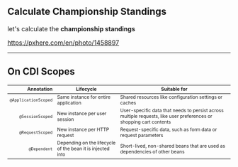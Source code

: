 <!-- .slide: data-background="img/background/binary-code.jpg" data-background-color="black" data-background-opacity="0.2" -->

## Calculate Championship Standings

let's calculate the **championship standings**

<https://pxhere.com/en/photo/1458897> <!-- .element: class="attribution" -->

---

## On CDI Scopes

<table style="font-size: 75%">
  <thead>
    <tr>
      <th style="text-align: right">Annotation</th>
      <th>Lifecycle</th>
      <th>Suitable for</th>
    </tr>
  </thead>
  <tbody>
    <tr class="fragment fade-in-then-semi-out">
      <td style="text-align: right"><code>@ApplicationScoped</code></td>
      <td>Same instance for entire application</td>
      <td>Shared resources like configuration settings or caches</td>
    </tr>
    <tr class="fragment fade-in-then-semi-out">
      <td style="text-align: right"><code>@SessionScoped</code></td>
      <td>New instance per user session</td>
      <td>User-specific data that needs to persist across multiple requests, like user preferences or shopping cart contents</td>
    </tr>
    <tr class="fragment fade-in-then-semi-out">
      <td style="text-align: right"><code>@RequestScoped</code></td>
      <td>New instance per HTTP request</td>
      <td>Request-specific data, such as form data or request parameters</td>
    </tr>
    <tr class="fragment">
      <td style="text-align: right"><code>@Dependent</code></td>
      <td>Depending on the lifecycle of the bean it is injected into</td>
      <td>Short-lived, non-shared beans that are used as dependencies of other beans</td>
    </tr>
  </tbody>
</table>
